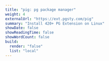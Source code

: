 ```yaml
---
title: "pig: pg package manager"
weight: 4
externalUrl: "https://ext.pgsty.com/pig"
summary: "Install 420+ PG Extension on Linux"
showDate: false
showReadingTime: false
showWordCount: false
build:
  render: "false"
  list: "local"
---
```

